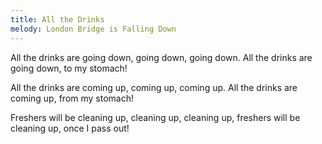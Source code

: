 ```yaml
---
title: All the Drinks
melody: London Bridge is Falling Down
---
```

All the drinks are going down,
going down, going down.
All the drinks are going down,
to my stomach!

All the drinks are coming up,
coming up, coming up.
All the drinks are coming up,
from my stomach!

Freshers will be cleaning up,
cleaning up, cleaning up,
freshers will be cleaning up,
once I pass out!
